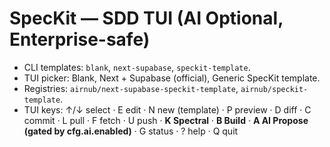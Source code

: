 # SpecKit — SDD TUI (AI Optional, Enterprise-safe)

- CLI templates: `blank`, `next-supabase`, `speckit-template`.
- TUI picker: Blank, Next + Supabase (official), Generic SpecKit template.
- Registries: `airnub/next-supabase-speckit-template`, `airnub/speckit-template`.
- TUI keys: ↑/↓ select · E edit · N new (template) · P preview · D diff · C commit · L pull · F fetch · U push · **K Spectral** · **B Build** · **A AI Propose (gated by cfg.ai.enabled)** · G status · ? help · Q quit
